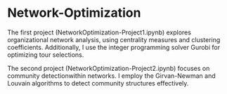 # Network-Optimization
The first project (NetworkOptimization-Project1.ipynb) explores organizational network analysis, using centrality measures and clustering coefficients. Additionally, I use the integer programming solver Gurobi for optimizing tour selections.

The second project (NetworkOptimization-Project2.ipynb) focuses on community detectionwithin networks. I employ the Girvan-Newman and Louvain algorithms to detect community structures effectively.
